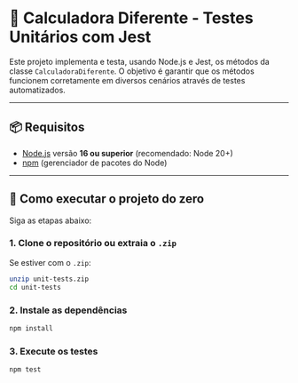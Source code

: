 # 📐 Calculadora Diferente - Testes Unitários com Jest

Este projeto implementa e testa, usando Node.js e Jest, os métodos da classe `CalculadoraDiferente`. O objetivo é garantir que os métodos funcionem corretamente em diversos cenários através de testes automatizados.

---

## 📦 Requisitos

- [Node.js](https://nodejs.org) versão **16 ou superior** (recomendado: Node 20+)
- [npm](https://www.npmjs.com/) (gerenciador de pacotes do Node)

---

## 🚀 Como executar o projeto do zero

Siga as etapas abaixo:

### 1. Clone o repositório ou extraia o `.zip`

Se estiver com o `.zip`:
```bash
unzip unit-tests.zip
cd unit-tests
```

### 2. Instale as dependências

```bash
npm install
```

### 3. Execute os testes

```bash
npm test
```
